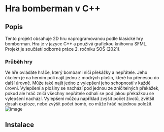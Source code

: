 # Hra bomberman v C++
## Popis
Tento projekt obsahuje 2D hru naprogramovanou podle klasické hry bomberman. Hra je v jazyce C++ a používá grafickou knihovnu SFML. Projekt je součástí odborné práce 2. ročníku SOŠ (2021).
### Průběh hry
Ve hře ovládáte hráče, který bombami ničí překážky a nepřátele. Jeho úkolem je na herním poli najít jednu z modrých plošin, které ho přenesou do další úrovně. Může také najít jedno z vylepšení jeho schopností v každé úrovni. Vylepšení a plošiny se nachází pod jednou ze zničitelných překážek, pokud ale hráč zničí všechny nepřátele odhalí se pod jakou překážkou se vylepšení nachází. Vylepšení můžou například zvýšit počet životů, zvětšit dosah exploze, nebo zvýšit počet bomb, co může hráč najednou položit.
![image](https://github.com/picl-m/Bomberman/assets/87586480/2be7a090-a2e2-4564-a0d8-6d700a79cf28)
## Instalace
